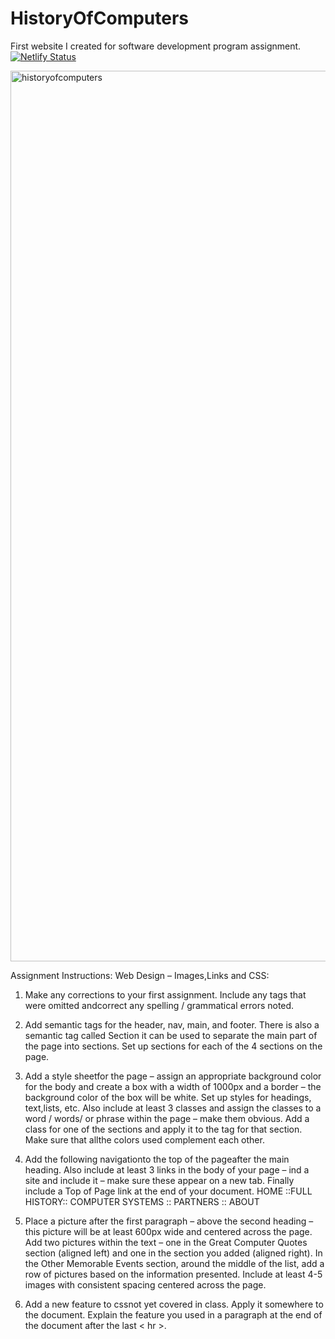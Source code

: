 # HistoryOfComputers
First website I created for software development program assignment.
[![Netlify Status](https://api.netlify.com/api/v1/badges/08fa9c4c-ca97-476f-a34e-a9b3487330f9/deploy-status)](https://app.netlify.com/sites/historyofcomputers11/deploys)

<img width="1425" alt="historyofcomputers" src="https://github.com/malerie-earle/HistoryOfComputers/assets/141525464/dd210c1f-5ac1-415b-9bc1-cd9046920c00">


Assignment Instructions:
Web Design – Images,Links and CSS:

1. Make any corrections to your first assignment.  Include any tags that were omitted andcorrect any spelling / grammatical errors noted.

2. Add semantic tags for the header, nav, main, and footer.  There is also a semantic tag called Section it can be used to separate the main part of the page into sections. 
Set up sections for each of the 4 sections on the page.

3. Add a style sheetfor the page – assign an appropriate background color for the body and create a box with a width of 1000px and a border – the background color of the box will be white. Set up styles for headings, text,lists, etc.  Also include at least 3 classes and assign the classes to a word / words/ or phrase within the page – make them obvious. Add a  class for one of the sections and apply it to the tag for that section. Make sure that allthe colors used complement each other.

4. Add the following navigationto the top of the pageafter the main heading. Also include at least 3 links in the body of your page – ind a site and include it – make sure these appear on a new tab.  Finally include a Top of Page link at the end of your document.
  HOME  ::FULL HISTORY::  COMPUTER SYSTEMS :: PARTNERS :: ABOUT

5. Place a picture after the first paragraph – above the second heading – this picture will be at least 600px wide and centered across the page. Add two pictures within the text – one in the Great Computer Quotes section (aligned left) and one in the section you added (aligned right). In the Other Memorable Events section, around the middle of the list, add a row of pictures based on the information presented.  Include at least 4-5 images with consistent spacing centered across the page.

6. Add a new feature to cssnot yet covered in class. Apply it somewhere to the document. Explain the feature you used in a paragraph at the end of the document after the last < hr >.
